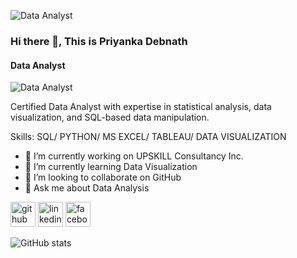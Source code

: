 
![Data Analyst ](https://scontent.fphl1-1.fna.fbcdn.net/v/t39.30808-6/472386277_609325664967784_5081096403347952950_n.jpg?_nc_cat=110&ccb=1-7&_nc_sid=cc71e4&_nc_ohc=abDHY_ncJfgQ7kNvgHlwziL&_nc_zt=23&_nc_ht=scontent.fphl1-1.fna&_nc_gid=AZ_QZqvXu6cxJjJHMqoXNOp&oh=00_AYD6Ro8njgrRNGfQ8hChHl5zzfFlLmrz5AbAB9iUaOMgrA&oe=678210AC)

### Hi there 👋, This is Priyanka Debnath
#### Data Analyst 
![Data Analyst ](https://scontent.fphl1-1.fna.fbcdn.net/v/t39.30808-6/472386277_609325664967784_5081096403347952950_n.jpg?_nc_cat=110&ccb=1-7&_nc_sid=cc71e4&_nc_ohc=abDHY_ncJfgQ7kNvgHlwziL&_nc_zt=23&_nc_ht=scontent.fphl1-1.fna&_nc_gid=AZ_QZqvXu6cxJjJHMqoXNOp&oh=00_AYD6Ro8njgrRNGfQ8hChHl5zzfFlLmrz5AbAB9iUaOMgrA&oe=678210AC)

Certified Data Analyst with expertise in statistical analysis, data visualization, and SQL-based data manipulation. 

Skills: SQL/ PYTHON/ MS EXCEL/ TABLEAU/ DATA VISUALIZATION 

- 🔭 I’m currently working on UPSKILL Consultancy Inc. 
- 🌱 I’m currently learning Data Visualization  
- 👯 I’m looking to collaborate on GitHub 
- 💬 Ask me about Data Analysis 


[<img src='https://cdn.jsdelivr.net/npm/simple-icons@3.0.1/icons/github.svg' alt='github' height='40'>](https://github.com/Priyankabd1992)  [<img src='https://cdn.jsdelivr.net/npm/simple-icons@3.0.1/icons/linkedin.svg' alt='linkedin' height='40'>](https://www.linkedin.com/in/https://www.linkedin.com/feed/?trk=guest_homepage-basic_nav-header-signin/)  [<img src='https://cdn.jsdelivr.net/npm/simple-icons@3.0.1/icons/facebook.svg' alt='facebook' height='40'>](https://www.facebook.com/https://www.facebook.com/profile.php?id=100076710675525)  

![GitHub stats](https://github-readme-stats.vercel.app/api?username=Priyankabd1992&show_icons=true)  



